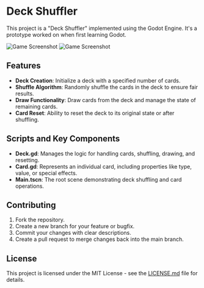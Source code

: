 # Deck Shuffler

This project is a "Deck Shuffler" implemented using the Godot Engine. It's a prototype worked on when first learning Godot.


![Game Screenshot](./assets/game_screen.png)
![Game Screenshot](./assets/game_screen2.png)

## Features

- **Deck Creation**: Initialize a deck with a specified number of cards.
- **Shuffle Algorithm**: Randomly shuffle the cards in the deck to ensure fair results.
- **Draw Functionality**: Draw cards from the deck and manage the state of remaining cards.
- **Card Reset**: Ability to reset the deck to its original state or after shuffling.


## Scripts and Key Components

- **Deck.gd**: Manages the logic for handling cards, shuffling, drawing, and resetting.
- **Card.gd**: Represents an individual card, including properties like type, value, or special effects.
- **Main.tscn**: The root scene demonstrating deck shuffling and card operations.

## Contributing

1. Fork the repository.
2. Create a new branch for your feature or bugfix.
3. Commit your changes with clear descriptions.
4. Create a pull request to merge changes back into the main branch.

## License

This project is licensed under the MIT License - see the [LICENSE.md](LICENSE.md) file for details.

